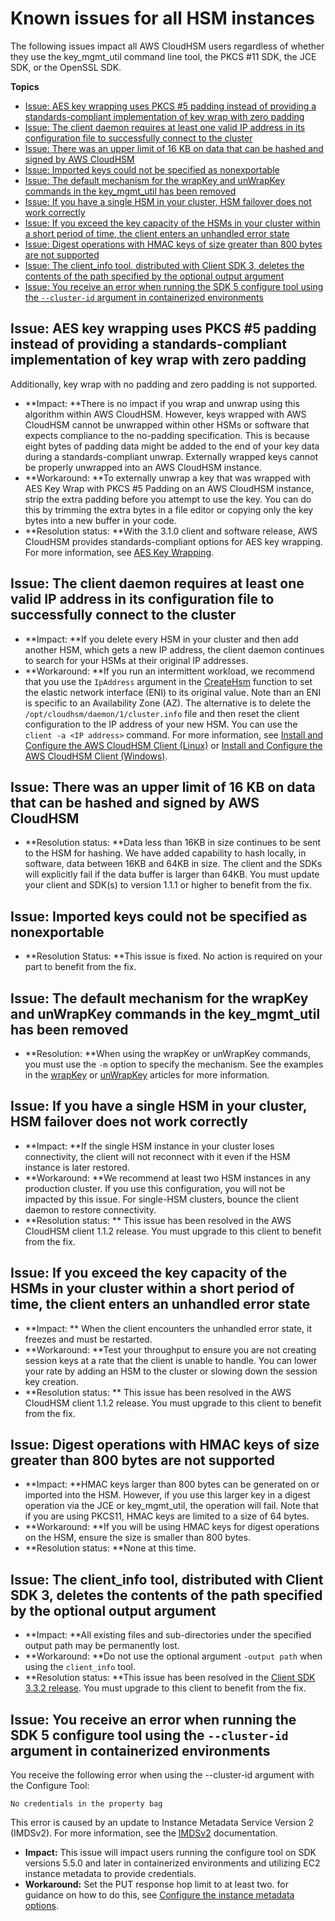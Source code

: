 # Known issues for all HSM instances<a name="ki-all"></a>

The following issues impact all AWS CloudHSM users regardless of whether they use the key\_mgmt\_util command line tool, the PKCS \#11 SDK, the JCE SDK, or the OpenSSL SDK\. 

**Topics**
+ [Issue: AES key wrapping uses PKCS \#5 padding instead of providing a standards\-compliant implementation of key wrap with zero padding](#ki-all-1)
+ [Issue: The client daemon requires at least one valid IP address in its configuration file to successfully connect to the cluster](#ki-all-2)
+ [Issue: There was an upper limit of 16 KB on data that can be hashed and signed by AWS CloudHSM](#ki-all-3)
+ [Issue: Imported keys could not be specified as nonexportable](#ki-all-4)
+ [Issue: The default mechanism for the wrapKey and unWrapKey commands in the key\_mgmt\_util has been removed](#ki-all-5)
+ [Issue: If you have a single HSM in your cluster, HSM failover does not work correctly](#ki-all-6)
+ [Issue: If you exceed the key capacity of the HSMs in your cluster within a short period of time, the client enters an unhandled error state](#ki-all-7)
+ [Issue: Digest operations with HMAC keys of size greater than 800 bytes are not supported](#ki-all-8)
+ [Issue: The client\_info tool, distributed with Client SDK 3, deletes the contents of the path specified by the optional output argument](#ki-all-9)
+ [Issue: You receive an error when running the SDK 5 configure tool using the `--cluster-id` argument in containerized environments](#ki-all-10)

## Issue: AES key wrapping uses PKCS \#5 padding instead of providing a standards\-compliant implementation of key wrap with zero padding<a name="ki-all-1"></a>

Additionally, key wrap with no padding and zero padding is not supported\.
+ **Impact: **There is no impact if you wrap and unwrap using this algorithm within AWS CloudHSM\. However, keys wrapped with AWS CloudHSM cannot be unwrapped within other HSMs or software that expects compliance to the no\-padding specification\. This is because eight bytes of padding data might be added to the end of your key data during a standards\-compliant unwrap\. Externally wrapped keys cannot be properly unwrapped into an AWS CloudHSM instance\. 
+ **Workaround: **To externally unwrap a key that was wrapped with AES Key Wrap with PKCS \#5 Padding on an AWS CloudHSM instance, strip the extra padding before you attempt to use the key\. You can do this by trimming the extra bytes in a file editor or copying only the key bytes into a new buffer in your code\. 
+ **Resolution status: **With the 3\.1\.0 client and software release, AWS CloudHSM provides standards\-compliant options for AES key wrapping\. For more information, see [AES Key Wrapping](manage-aes-key-wrapping.md)\. 

## Issue: The client daemon requires at least one valid IP address in its configuration file to successfully connect to the cluster<a name="ki-all-2"></a>
+ **Impact: **If you delete every HSM in your cluster and then add another HSM, which gets a new IP address, the client daemon continues to search for your HSMs at their original IP addresses\. 
+ **Workaround: **If you run an intermittent workload, we recommend that you use the `IpAddress` argument in the [CreateHsm](https://docs.aws.amazon.com/cloudhsm/latest/APIReference/API_CreateHsm.html) function to set the elastic network interface \(ENI\) to its original value\. Note than an ENI is specific to an Availability Zone \(AZ\)\. The alternative is to delete the `/opt/cloudhsm/daemon/1/cluster.info` file and then reset the client configuration to the IP address of your new HSM\. You can use the `client -a <IP address>` command\. For more information, see [Install and Configure the AWS CloudHSM Client \(Linux\)](cmu-install-and-configure-client-linux.md) or [Install and Configure the AWS CloudHSM Client \(Windows\)](cmu-install-and-configure-client-win.md)\.

## Issue: There was an upper limit of 16 KB on data that can be hashed and signed by AWS CloudHSM<a name="ki-all-3"></a>
+ **Resolution status: **Data less than 16KB in size continues to be sent to the HSM for hashing\. We have added capability to hash locally, in software, data between 16KB and 64KB in size\. The client and the SDKs will explicitly fail if the data buffer is larger than 64KB\. You must update your client and SDK\(s\) to version 1\.1\.1 or higher to benefit from the fix\. 

## Issue: Imported keys could not be specified as nonexportable<a name="ki-all-4"></a>
+ **Resolution Status: **This issue is fixed\. No action is required on your part to benefit from the fix\.

## Issue: The default mechanism for the wrapKey and unWrapKey commands in the key\_mgmt\_util has been removed<a name="ki-all-5"></a>
+ **Resolution: **When using the wrapKey or unWrapKey commands, you must use the `-m` option to specify the mechanism\. See the examples in the [wrapKey](key_mgmt_util-wrapKey.md) or [unWrapKey](key_mgmt_util-unwrapKey.md) articles for more information\. 

## Issue: If you have a single HSM in your cluster, HSM failover does not work correctly<a name="ki-all-6"></a>
+ **Impact: **If the single HSM instance in your cluster loses connectivity, the client will not reconnect with it even if the HSM instance is later restored\.
+ **Workaround: **We recommend at least two HSM instances in any production cluster\. If you use this configuration, you will not be impacted by this issue\. For single\-HSM clusters, bounce the client daemon to restore connectivity\.
+ **Resolution status: ** This issue has been resolved in the AWS CloudHSM client 1\.1\.2 release\. You must upgrade to this client to benefit from the fix\.

## Issue: If you exceed the key capacity of the HSMs in your cluster within a short period of time, the client enters an unhandled error state<a name="ki-all-7"></a>
+ **Impact: ** When the client encounters the unhandled error state, it freezes and must be restarted\.
+ **Workaround: **Test your throughput to ensure you are not creating session keys at a rate that the client is unable to handle\. You can lower your rate by adding an HSM to the cluster or slowing down the session key creation\.
+ **Resolution status: ** This issue has been resolved in the AWS CloudHSM client 1\.1\.2 release\. You must upgrade to this client to benefit from the fix\.

## Issue: Digest operations with HMAC keys of size greater than 800 bytes are not supported<a name="ki-all-8"></a>
+ **Impact: **HMAC keys larger than 800 bytes can be generated on or imported into the HSM\. However, if you use this larger key in a digest operation via the JCE or key\_mgmt\_util, the operation will fail\. Note that if you are using PKCS11, HMAC keys are limited to a size of 64 bytes\.
+ **Workaround: **If you will be using HMAC keys for digest operations on the HSM, ensure the size is smaller than 800 bytes\.
+ **Resolution status: **None at this time\.

## Issue: The client\_info tool, distributed with Client SDK 3, deletes the contents of the path specified by the optional output argument<a name="ki-all-9"></a>
+ **Impact: **All existing files and sub\-directories under the specified output path may be permanently lost\.
+ **Workaround: **Do not use the optional argument `-output path` when using the `client_info` tool\.
+ **Resolution status: **This issue has been resolved in the [Client SDK 3\.3\.2 release](https://docs.aws.amazon.com/cloudhsm/latest/userguide/client-history.html#client-version-3-3-2)\. You must upgrade to this client to benefit from the fix\.

## Issue: You receive an error when running the SDK 5 configure tool using the `--cluster-id` argument in containerized environments<a name="ki-all-10"></a>

You receive the following error when using the \-\-cluster\-id argument with the Configure Tool:

`No credentials in the property bag`

This error is caused by an update to Instance Metadata Service Version 2 \(IMDSv2\)\. For more information, see the [IMDSv2](https://docs.aws.amazon.com/AWSEC2/latest/UserGuide/configuring-instance-metadata-service.html) documentation\.
+ **Impact:** This issue will impact users running the configure tool on SDK versions 5\.5\.0 and later in containerized environments and utilizing EC2 instance metadata to provide credentials\.
+ **Workaround:** Set the PUT response hop limit to at least two\. for guidance on how to do this, see [ Configure the instance metadata options](https://docs.aws.amazon.com/AWSEC2/latest/UserGuide/configuring-instance-metadata-options.html)\.